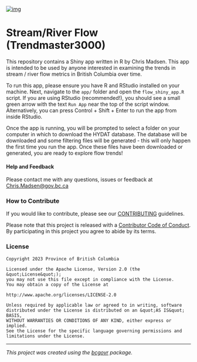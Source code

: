 [![img](https://img.shields.io/badge/Lifecycle-Experimental-339999)](https://github.com/bcgov/repomountie/blob/master/doc/lifecycle-badges.md)

# Stream/River Flow (Trendmaster3000)

This repository contains a Shiny app written in R by Chris Madsen. This
app is intended to be used by anyone interested in examining the trends
in stream / river flow metrics in British Columbia over time.

To run this app, please ensure you have R and RStudio installed on your
machine. Next, navigate to the `app/` folder and open the
`flow_shiny_app.R` script. If you are using RStudio (recommended!), you
should see a small green arrow with the text `Run App` near the top of
the script window. Alternatively, you can press Control + Shift + Enter
to run the app from inside RStudio.

Once the app is running, you will be prompted to select a folder on your
computer in which to download the HYDAT database. The database will be
downloaded and some filtering files will be generated - this will only
happen the first time you run the app. Once these files have been
downloaded or generated, you are ready to explore flow trends!

#### Help and Feedback

Please contact me with any questions, issues or feedback at
Chris.Madsen@gov.bc.ca

### How to Contribute

If you would like to contribute, please see our
[CONTRIBUTING](CONTRIBUTING.md) guidelines.

Please note that this project is released with a [Contributor Code of
Conduct](CODE_OF_CONDUCT.md). By participating in this project you agree
to abide by its terms.

### License

    Copyright 2023 Province of British Columbia

    Licensed under the Apache License, Version 2.0 (the &quot;License&quot;);
    you may not use this file except in compliance with the License.
    You may obtain a copy of the License at

    http://www.apache.org/licenses/LICENSE-2.0

    Unless required by applicable law or agreed to in writing, software distributed under the License is distributed on an &quot;AS IS&quot; BASIS,
    WITHOUT WARRANTIES OR CONDITIONS OF ANY KIND, either express or implied.
    See the License for the specific language governing permissions and limitations under the License.

------------------------------------------------------------------------

*This project was created using the
[bcgovr](https://github.com/bcgov/bcgovr) package.*
